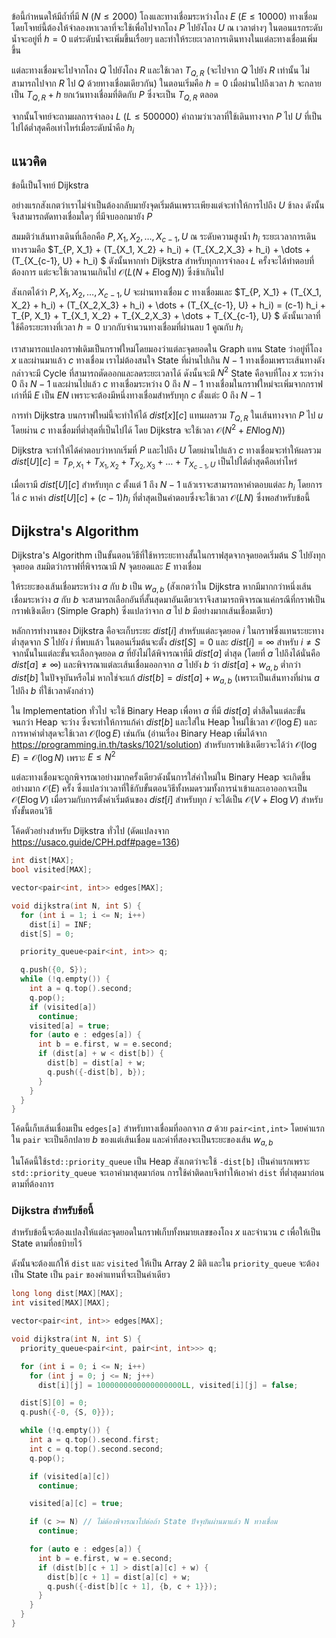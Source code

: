 ข้อนี้กำหนดให้มีถ้ำที่มี $N$ $(N\leq 2000)$ โถงและทางเชื่อมระหว่างโถง $E$ $(E\leq 10000)$ ทางเชื่อม โดยโจทย์นี้ต้องให้จำลองหาเวลาที่จะใช้เพื่อไปจากโถง $P$ ไปยังโถง $U$ ณ เวลาต่างๆ ในตอนแรกระดับน้ำจะอยู่ที่ $h=0$ แต่ระดับน้ำจะเพิ่มขึ้นเรื่อยๆ และทำให้ระยะเวลาการเดินทางในแต่ละทางเชื่อมเพิ่มขึ้น

แต่ละทางเชื่อมจะไปจากโถง $Q$ ไปยังโถง $R$ และใช้เวลา $T_{Q,R}$ (จะไปจาก $Q$ ไปยัง $R$ เท่านั้น ไม่สามารถไปจาก $R$ ไป $Q$ ด้วยทางเชื่อมเดียวกัน) ในตอนเริ่มคือ $h=0$ เมื่อผ่านไปถึงเวลา $h$ จะกลายเป็น $T_{Q,R}+h$ ยกเว้นทางเชื่อมที่ติดกับ $P$ ซึ่งจะเป็น $T_{Q,R}$ ตลอด 

จากนั้นโจทย์จะถามผลการจำลอง $L$ $(L \leq 500000)$ คำถามว่าเวลาที่ใช้เดินทางจาก $P$ ไป $U$ ที่เป็นไปได้ต่ำสุดคือเท่าไหร่เมื่อระดับน้ำคือ $h_i$ 

## แนวคิด

ข้อนี้เป็นโจทย์ Dijkstra 

อย่างแรกสังเกตว่าเราไม่จำเป็นต้องกลับมายังจุดเริ่มต้นเพราะเพียงแต่จะทำให้การไปถึง $U$ ช้าลง ดังนั้นจึงสามารถตัดทางเชื่อมใดๆ ที่มีจบออกมายัง $P$ 

สมมติว่าเส้นทางเดินที่เลือกคือ $P, X_1, X_2, \dots, X_{c-1}, U$ ณ ระดับความสูงน้ำ $h_i$ ระยะเวลาการเดินทางรวมคือ $T_{P, X_1} + (T_{X_1, X_2} + h_i) + (T_{X_2,X_3} + h_i) + \dots + (T_{X_{c-1}, U} + h_i) $ ดังนั้นหากทำ Dijkstra สำหรับทุกการจำลอง $L$ ครั้งจะได้ทำตอบที่ต้องการ แต่ะจะใช้เวลานานเกินไป $\mathcal{O}(L(N + E\log N))$ ซึ่งช้าเกินไป

สังเกตได้ว่า $P, X_1, X_2, \dots, X_{c-1}, U$ จะผ่านทางเชื่อม $c$ ทางเชื่อมและ $T_{P, X_1} + (T_{X_1, X_2} + h_i) + (T_{X_2,X_3} + h_i) + \dots + (T_{X_{c-1}, U} + h_i) = (c-1) h_i + T_{P, X_1} + T_{X_1, X_2} + T_{X_2,X_3} + \dots + T_{X_{c-1}, U} $ ดังนั้นเวลาที่ใช้คือระยะทางที่เวลา $h=0$ บวกกับจำนวนทางเชื่อมที่ผ่านลบ $1$ คูณกับ $h_i$

เราสามารถแปลงกราฟเดิมเป็นกราฟใหม่โดยมองว่าแต่ละจุดยอดใน Graph แทน State ว่าอยู่ที่โถง $x$ และผ่านมาแล้ว $c$ ทางเชื่อม 
เราไม่ต้องสนใจ State ที่ผ่านไปเกิน $N-1$ ทางเชื่อมเพราะเส้นทางดังกล่าวจะมี Cycle ที่สามารถตัดออกและลดระยะเวลาได้ ดังนั้นจะมี $N^2$ State คือจบที่โถง $x$ ระหว่าง $0$ ถึง $N-1$ และผ่านไปแล้ว $c$ ทางเชื่อมระหว่าง $0$ ถึง $N-1$ ทางเชื่อมในกราฟใหม่จะเพิ่มจากกราฟเก่าที่มี $E$ เป็น $EN$ เพราะจะต้องมีหนึ่งทางเชื่อมสำหรับทุก $c$ ตั้งแต่ะ $0$ ถึง $N-1$ 

การทำ Dijkstra บนกราฟใหม่นี้จะทำให้ได้ $dist[x][c]$ แทนผลรวม $T_{Q,R}$ ในเส้นทางจาก $P$ ไป $u$ โดยผ่าน $c$ ทางเชื่อมที่ต่ำสุดที่เป็นไปได้ โดย Dijkstra จะใช้เวลา $\mathcal{O}(N^2 + EN \log N))$ 

Dijkstra จะทำให้ได้คำตอบว่าหากเริ่มที่ $P$ และไปถึง $U$ โดยผ่านไปแล้ว $c$ ทางเชื่อมจะทำให้ผลรวม $dist[U][c] = T_{P, X_1} + T_{X_1, X_2} + T_{X_2,X_3} + \dots + T_{X_{c-1}, U}$ เป็นไปได้ต่ำสุดคือเท่าไหร่

เมื่อเรามี $dist[U][c]$ สำหรับทุก $c$ ตั้งแต่ $1$ ถึง $N-1$ แล้วเราจะสามารถหาคำตอบแต่ละ $h_i$ โดยการไล่ $c$ หาค่า $dist[U][c] + (c-1) h_i$ ที่ต่ำสุดเป็นคำตอบซึ่งจะใช้เวลา $\mathcal{O}(LN)$ ซึ่งพอสำหรับข้อนี้

## Dijkstra's Algorithm

Dijkstra's Algorithm เป็นขั้นตอนวิธีที่ใช้หาระยะทางสั้นในกราฟสุดจากจุดยอดเริ่มต้น $S$ ไปยังทุกจุดยอด สมมิตว่ากราฟที่พิจารณามี $N$ จุดยอดและ $E$ ทางเชื่อม 

ให้ระยะของเส้นเชื่อมระหว่าง $a$ กับ $b$ เป็น $w_{a,b}$ (สังเกตว่าใน Dijkstra หากมีมากกว่าหนึ่งเส้นเชื่อมระหว่าง $a$ กับ $b$ จะสามารถเลือกอันที่สั้นสุดมาอันเดียวเราจึงสามารถพิจารณาแค่กรณีที่กราฟเป็นกราฟเชิงเดียว (Simple Graph) ซึ่งแปลว่าจาก $a$ ไป $b$ มีอย่างมากเส้นเชื่อมเดียว)

หลักการทำงานของ Dijkstra คือจะเก็บระยะ $dist[i]$ สำหรับแต่ละจุดยอด $i$ ในกราฟซึ่งแทนระยะทางต่ำสุดจาก $S$ ไปยัง $i$ ที่พบแล้ว ในตอนเริ่มต้นจะตั้ง $dist[S]=0$ และ $dist[i]=\infty$ สำหรับ $i\neq S$ จากนั้นในแต่ละขั้นจะเลือกจุดยอด $a$ ที่ยังไม่ได้พิจารณาที่มี $dist[a]$ ต่ำสุด (โดยที่ $a$ ไปถึงได้นั่นคือ $dist[a] \neq \infty$) และพิจารณาแต่ละเส้นเชื่อมออกจาก $a$ ไปยัง $b$ ว่า $dist[a] + w_{a,b}$ ต่ำกว่า $dist[b]$ ในปัจจุบันหรือไม่ หากใช่จะแก้ $dist[b] = dist[a] + w_{a,b}$ (เพราะเป็นเส้นทางที่ผ่าน $a$ ไปถึง $b$ ที่ใช้เวลาดังกล่าว) 

ใน Implementation ทั่วไป จะใช้ Binary Heap เพื่อหา $a$ ที่มี $dist[a]$ ต่ำสึดในแต่ละขั้นจนกว่า Heap จะว่าง ซึ่งจะทำให้การแก้ค่า $dist[b]$ และใส่ใน Heap ใหม่ใช้เวลา $\mathcal{O}(\log E)$ และการหาค่าต่ำสุดจะใช้เวลา $\mathcal{O}(\log E)$ เช่นกัน (อ่านเรื่อง Binary Heap เพิ่มได้จาก https://programming.in.th/tasks/1021/solution) สำหรับกราฟเชิงเดียวจะได้ว่า $\mathcal{O}(\log E) = \mathcal{O}(\log N)$ เพราะ $E \leq N^2$

แต่ละทางเชื่อมจะถูกพิจารณาอย่างมากครั้งเดียวดังนั้นการใส่ค่าใหม่ใน Binary Heap จะเกิดขึ้นอย่างมาก $\mathcal{O}(E)$ ครั้ง ซึ่งแปลว่าเวลาที่ใช้กับขั้นตอนวิธีทั้งหมดรวมทั้งการนำเข้าและเอาออกจะเป็น $\mathcal{O}(E \log V)$ เมื่อรวมกับการตั้งค่าเริ่มต้นของ $dist[i]$ สำหรับทุก $i$ จะได้เป็น $\mathcal{O}(V + E\log V)$ สำหรับทั้งขั้นตอนวิธี

โค้ดตัวอย่างสำหรับ Dijkstra ทั่วไป (ดัดแปลงจาก https://usaco.guide/CPH.pdf#page=136)

```cpp
int dist[MAX];
bool visited[MAX];

vector<pair<int, int>> edges[MAX];

void dijkstra(int N, int S) {
  for (int i = 1; i <= N; i++)
    dist[i] = INF;
  dist[S] = 0;

  priority_queue<pair<int, int>> q;

  q.push({0, S});
  while (!q.empty()) {
    int a = q.top().second;
    q.pop();
    if (visited[a])
      continue;
    visited[a] = true;
    for (auto e : edges[a]) {
      int b = e.first, w = e.second;
      if (dist[a] + w < dist[b]) {
        dist[b] = dist[a] + w;
        q.push({-dist[b], b});
      }
    }
  }
}
```
โค้ดนี้เก็บเส้นเชื่อมเป็น `edges[a]` สำหรับทางเชื่อมที่ออกจาก $a$ ด้วย `pair<int,int>` โดยค่าแรกใน `pair` จะเป็นอีกปลาย $b$ ของแต่เส้นเชื่อม และค่าที่สองจะเป็นระยะของเส้น $w_{a,b}$

ในโค้ดนี้ใช้`std::priority_queue` เป็น Heap สังเกตว่าจะใช้ `-dist[b]` เป็นค่าแรกเพราะ `std::priority_queue` จะเอาค่ามาสุดมาก่อน การใช้ค่าติดลบจึงทำให้เอาค่า `dist` ที่ต่ำสุดมาก่อนตามที่ต้องการ

### Dijkstra สำหรับข้อนี้

สำหรับข้อนี้จะต้องแปลงให้แต่ละจุดยอดในกราฟเก็บทั้งหมายเลขของโถง $x$ และจำนวน $c$ เพื่อให้เป็น State ตามที่อธบิายไว้

ดังนั้นจะต้องแก้ให้ `dist` และ `visited` ให้เป็น Array 2 มิติ และใน `priority_queue` จะต้องเป็น State เป็น `pair` ของค่าแทนที่จะเป็นค่าเดียว

```cpp
long long dist[MAX][MAX];
int visited[MAX][MAX];

vector<pair<int, int>> edges[MAX];

void dijkstra(int N, int S) {
  priority_queue<pair<int, pair<int, int>>> q;

  for (int i = 0; i <= N; i++)
    for (int j = 0; j <= N; j++)
      dist[i][j] = 1000000000000000000LL, visited[i][j] = false;

  dist[S][0] = 0;
  q.push({-0, {S, 0}});

  while (!q.empty()) {
    int a = q.top().second.first;
    int c = q.top().second.second;
    q.pop();

    if (visited[a][c])
      continue;

    visited[a][c] = true;

    if (c >= N) // ไม่ต้องพิจารณาไปต่อถ้า State ปัจจุบันผ่านมาแล้ว N ทางเชื่อม
      continue;

    for (auto e : edges[a]) {
      int b = e.first, w = e.second;
      if (dist[b][c + 1] > dist[a][c] + w) {
        dist[b][c + 1] = dist[a][c] + w;
        q.push({-dist[b][c + 1], {b, c + 1}});
      }
    }
  }
}
```